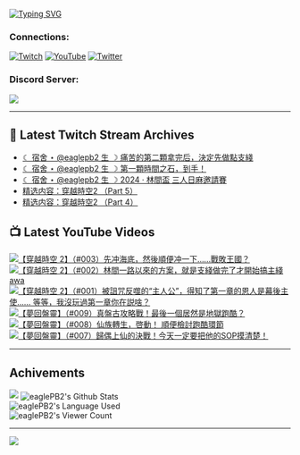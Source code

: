 <!--### Hello people, I'm EaglePB2 - The one who building something for fun 👋
Thank you for standby for this profile.   
The purpose of this profile is coming soon.   
You may come back later, as you wish if this readme.md is updated.   -->

<a href="https://git.io/typing-svg"><img src="https://readme-typing-svg.herokuapp.com?font=Fira+Code&duration=1000&pause=5000&vCenter=true&random=false&width=500&lines=%F0%9F%91%8B+Hello+Everyone%2C+I'm+EaglePB2.;%F0%9F%99%87+Thank+you+for+stopping+by+my+profile.+;%F0%9F%94%AD+%3D%3D%3D%3D+%F0%9F%94%AD;%F0%9F%91%8B+%E4%BD%A0%E5%A5%BD%EF%BC%8C%E6%AD%A1%E8%BF%8E%E4%BE%86%E5%88%B0%E6%88%91%E7%9A%84%E4%BB%A3%E7%A2%BC%E5%BA%AB%E3%80%82;%F0%9F%99%87+%E6%84%9F%E8%AC%9D%E5%89%8D%E4%BE%86%E5%8F%83%E8%A7%80%E5%B0%8F%E5%B1%8B+owo~" alt="Typing SVG" /></a>

### Connections:

[![Twitch](https://img.shields.io/badge/Twitch-9347FF?style=flat-square&logo=twitch&logoColor=white)](https://www.twitch.tv/eaglepb2)
[![YouTube](https://img.shields.io/badge/YouTube-%23FF0000.svg?style=flat-square&logo=YouTube&logoColor=white)](https://www.youtube.com/eaglepb2)
[![Twitter](https://img.shields.io/badge/Twitter-%231DA1F2.svg?style=flat-square&logo=Twitter&logoColor=white)](https://twitter.com/eaglepb2)

### Discord Server:

[![](https://invidget.switchblade.xyz/qKrub9b?theme=dark&language=ch)](https://discord.gg/qKrub9b)

---

## 👾 Latest Twitch Stream Archives
<!-- TWITCH:START -->
- [☾ 宿舍 ⋆ @eaglepb2 生 ☽ 痛苦的第二顆拿完后，決定先做點支綫](https://www.twitch.tv/videos/2320573316)
- [☾ 宿舍 ⋆ @eaglepb2 生 ☽ 第一顆時間之石，到手！](https://www.twitch.tv/videos/2319632787)
- [☾ 宿舍 ⋆ @eaglepb2 生 ☽ 2024 · 林間盃 三人日麻邀請賽](https://www.twitch.tv/videos/2318005214)
- [精选内容：穿越時空2 （Part 5）](https://www.twitch.tv/videos/2317531157)
- [精选内容：穿越時空2 （Part 4）](https://www.twitch.tv/videos/2317530993)
<!-- TWITCH:END -->



## 📺 Latest YouTube Videos
<!-- YOUTUBE:START -->
<!-- YOUTUBE:END -->

<!-- BEGIN YOUTUBE-CARDS -->
<a href="https://www.youtube.com/watch?v=zaLLFI5YGJk">
  <picture>
    <source media="(prefers-color-scheme: dark)" srcset="https://ytcards.demolab.com/?id=zaLLFI5YGJk&title=%E3%80%90%E7%A9%BF%E8%B6%8A%E6%99%82%E7%A9%BA+2%E3%80%91%EF%BC%88%23003%EF%BC%89%E5%85%88%E5%86%B2%E6%B5%B7%E5%BA%95%EF%BC%8C%E7%84%B6%E5%BE%8C%E9%A0%86%E4%BE%BF%E5%86%B2%E4%B8%80%E4%B8%8B%E2%80%A6%E2%80%A6%E6%88%B0%E6%95%97%E7%8E%8B%E5%9C%8B%EF%BC%9F&lang=zh&timestamp=1733648374&background_color=%230d1117&title_color=%23ffffff&stats_color=%23dedede&max_title_lines=1&width=250&border_radius=5&duration=21866">
    <img src="https://ytcards.demolab.com/?id=zaLLFI5YGJk&title=%E3%80%90%E7%A9%BF%E8%B6%8A%E6%99%82%E7%A9%BA+2%E3%80%91%EF%BC%88%23003%EF%BC%89%E5%85%88%E5%86%B2%E6%B5%B7%E5%BA%95%EF%BC%8C%E7%84%B6%E5%BE%8C%E9%A0%86%E4%BE%BF%E5%86%B2%E4%B8%80%E4%B8%8B%E2%80%A6%E2%80%A6%E6%88%B0%E6%95%97%E7%8E%8B%E5%9C%8B%EF%BC%9F&lang=zh&timestamp=1733648374&background_color=%23ffffff&title_color=%2324292f&stats_color=%2357606a&max_title_lines=1&width=250&border_radius=5&duration=21866" alt="【穿越時空 2】（#003）先冲海底，然後順便冲一下……戰敗王國？" title="【穿越時空 2】（#003）先冲海底，然後順便冲一下……戰敗王國？">
  </picture>
</a>
<a href="https://www.youtube.com/watch?v=-2It9hW1NUE">
  <picture>
    <source media="(prefers-color-scheme: dark)" srcset="https://ytcards.demolab.com/?id=-2It9hW1NUE&title=%E3%80%90%E7%A9%BF%E8%B6%8A%E6%99%82%E7%A9%BA+2%E3%80%91%EF%BC%88%23002%EF%BC%89%E6%9E%97%E9%96%93%E4%B8%80%E8%B7%AF%E4%BB%A5%E4%BE%86%E7%9A%84%E6%96%B9%E6%A1%88%EF%BC%8C%E5%B0%B1%E6%98%AF%E6%94%AF%E7%B6%AB%E5%81%9A%E5%AE%8C%E4%BA%86%E6%89%8D%E9%96%8B%E5%A7%8B%E6%90%9E%E4%B8%BB%E7%B6%AB+awa&lang=zh&timestamp=1733560900&background_color=%230d1117&title_color=%23ffffff&stats_color=%23dedede&max_title_lines=1&width=250&border_radius=5&duration=11701">
    <img src="https://ytcards.demolab.com/?id=-2It9hW1NUE&title=%E3%80%90%E7%A9%BF%E8%B6%8A%E6%99%82%E7%A9%BA+2%E3%80%91%EF%BC%88%23002%EF%BC%89%E6%9E%97%E9%96%93%E4%B8%80%E8%B7%AF%E4%BB%A5%E4%BE%86%E7%9A%84%E6%96%B9%E6%A1%88%EF%BC%8C%E5%B0%B1%E6%98%AF%E6%94%AF%E7%B6%AB%E5%81%9A%E5%AE%8C%E4%BA%86%E6%89%8D%E9%96%8B%E5%A7%8B%E6%90%9E%E4%B8%BB%E7%B6%AB+awa&lang=zh&timestamp=1733560900&background_color=%23ffffff&title_color=%2324292f&stats_color=%2357606a&max_title_lines=1&width=250&border_radius=5&duration=11701" alt="【穿越時空 2】（#002）林間一路以來的方案，就是支綫做完了才開始搞主綫 awa" title="【穿越時空 2】（#002）林間一路以來的方案，就是支綫做完了才開始搞主綫 awa">
  </picture>
</a>
<a href="https://www.youtube.com/watch?v=T5YVTOic85o">
  <picture>
    <source media="(prefers-color-scheme: dark)" srcset="https://ytcards.demolab.com/?id=T5YVTOic85o&title=%E3%80%90%E7%A9%BF%E8%B6%8A%E6%99%82%E7%A9%BA+2%E3%80%91%EF%BC%88%23001%EF%BC%89%E8%A2%AB%E8%A9%9B%E5%92%92%E5%8F%8D%E5%99%AC%E7%9A%84%E2%80%9C%E4%B8%BB%E4%BA%BA%E5%85%AC%E2%80%9D%EF%BC%8C%E5%BE%97%E7%9F%A5%E4%BA%86%E7%AC%AC%E4%B8%80%E7%AB%A0%E7%9A%84%E6%81%A9%E4%BA%BA%E6%98%AF%E5%B9%95%E5%BE%8C%E4%B8%BB%E4%BD%BF%E2%80%A6%E2%80%A6+%E7%AD%89%E7%AD%89%EF%BC%8C%E6%88%91%E6%B2%92%E7%8E%A9%E9%81%8E%E7%AC%AC%E4%B8%80%E7%AB%A0%E4%BD%A0%E5%9C%A8%E8%AA%AC%E5%95%A5%EF%BC%9F&lang=zh&timestamp=1733485535&background_color=%230d1117&title_color=%23ffffff&stats_color=%23dedede&max_title_lines=1&width=250&border_radius=5&duration=31661">
    <img src="https://ytcards.demolab.com/?id=T5YVTOic85o&title=%E3%80%90%E7%A9%BF%E8%B6%8A%E6%99%82%E7%A9%BA+2%E3%80%91%EF%BC%88%23001%EF%BC%89%E8%A2%AB%E8%A9%9B%E5%92%92%E5%8F%8D%E5%99%AC%E7%9A%84%E2%80%9C%E4%B8%BB%E4%BA%BA%E5%85%AC%E2%80%9D%EF%BC%8C%E5%BE%97%E7%9F%A5%E4%BA%86%E7%AC%AC%E4%B8%80%E7%AB%A0%E7%9A%84%E6%81%A9%E4%BA%BA%E6%98%AF%E5%B9%95%E5%BE%8C%E4%B8%BB%E4%BD%BF%E2%80%A6%E2%80%A6+%E7%AD%89%E7%AD%89%EF%BC%8C%E6%88%91%E6%B2%92%E7%8E%A9%E9%81%8E%E7%AC%AC%E4%B8%80%E7%AB%A0%E4%BD%A0%E5%9C%A8%E8%AA%AC%E5%95%A5%EF%BC%9F&lang=zh&timestamp=1733485535&background_color=%23ffffff&title_color=%2324292f&stats_color=%2357606a&max_title_lines=1&width=250&border_radius=5&duration=31661" alt="【穿越時空 2】（#001）被詛咒反噬的“主人公”，得知了第一章的恩人是幕後主使…… 等等，我沒玩過第一章你在説啥？" title="【穿越時空 2】（#001）被詛咒反噬的“主人公”，得知了第一章的恩人是幕後主使…… 等等，我沒玩過第一章你在説啥？">
  </picture>
</a>
<a href="https://www.youtube.com/watch?v=OQkFmTRP4F0">
  <picture>
    <source media="(prefers-color-scheme: dark)" srcset="https://ytcards.demolab.com/?id=OQkFmTRP4F0&title=%E3%80%90%E5%A4%A2%E5%9B%9E%E7%9B%A4%E9%9D%88%E3%80%91%EF%BC%88%23009%EF%BC%89%E7%9C%9F%E7%9B%A4%E5%8F%A4%E6%94%BB%E7%95%A5%E6%88%B0%EF%BC%81%E6%9C%80%E5%BE%8C%E4%B8%80%E5%80%8B%E5%B1%85%E7%84%B6%E6%98%AF%E5%9C%B0%E7%8D%84%E8%B7%91%E9%85%B7%EF%BC%9F&lang=zh&timestamp=1732347852&background_color=%230d1117&title_color=%23ffffff&stats_color=%23dedede&max_title_lines=1&width=250&border_radius=5&duration=15965">
    <img src="https://ytcards.demolab.com/?id=OQkFmTRP4F0&title=%E3%80%90%E5%A4%A2%E5%9B%9E%E7%9B%A4%E9%9D%88%E3%80%91%EF%BC%88%23009%EF%BC%89%E7%9C%9F%E7%9B%A4%E5%8F%A4%E6%94%BB%E7%95%A5%E6%88%B0%EF%BC%81%E6%9C%80%E5%BE%8C%E4%B8%80%E5%80%8B%E5%B1%85%E7%84%B6%E6%98%AF%E5%9C%B0%E7%8D%84%E8%B7%91%E9%85%B7%EF%BC%9F&lang=zh&timestamp=1732347852&background_color=%23ffffff&title_color=%2324292f&stats_color=%2357606a&max_title_lines=1&width=250&border_radius=5&duration=15965" alt="【夢回盤靈】（#009）真盤古攻略戰！最後一個居然是地獄跑酷？" title="【夢回盤靈】（#009）真盤古攻略戰！最後一個居然是地獄跑酷？">
  </picture>
</a>
<a href="https://www.youtube.com/watch?v=PK5HFBqjVRw">
  <picture>
    <source media="(prefers-color-scheme: dark)" srcset="https://ytcards.demolab.com/?id=PK5HFBqjVRw&title=%E3%80%90%E5%A4%A2%E5%9B%9E%E7%9B%A4%E9%9D%88%E3%80%91%EF%BC%88%23008%EF%BC%89%E4%BB%99%E6%97%8F%E8%BD%89%E7%94%9F%EF%BC%8C%E5%95%93%E5%8B%95%EF%BC%81+%E9%A0%86%E4%BE%BF%E6%AA%A2%E8%A8%8E%E8%B7%91%E9%85%B7%E7%92%B0%E7%AF%80&lang=zh&timestamp=1732264679&background_color=%230d1117&title_color=%23ffffff&stats_color=%23dedede&max_title_lines=1&width=250&border_radius=5&duration=28401">
    <img src="https://ytcards.demolab.com/?id=PK5HFBqjVRw&title=%E3%80%90%E5%A4%A2%E5%9B%9E%E7%9B%A4%E9%9D%88%E3%80%91%EF%BC%88%23008%EF%BC%89%E4%BB%99%E6%97%8F%E8%BD%89%E7%94%9F%EF%BC%8C%E5%95%93%E5%8B%95%EF%BC%81+%E9%A0%86%E4%BE%BF%E6%AA%A2%E8%A8%8E%E8%B7%91%E9%85%B7%E7%92%B0%E7%AF%80&lang=zh&timestamp=1732264679&background_color=%23ffffff&title_color=%2324292f&stats_color=%2357606a&max_title_lines=1&width=250&border_radius=5&duration=28401" alt="【夢回盤靈】（#008）仙族轉生，啓動！ 順便檢討跑酷環節" title="【夢回盤靈】（#008）仙族轉生，啓動！ 順便檢討跑酷環節">
  </picture>
</a>
<a href="https://www.youtube.com/watch?v=MyR5XnFjxew">
  <picture>
    <source media="(prefers-color-scheme: dark)" srcset="https://ytcards.demolab.com/?id=MyR5XnFjxew&title=%E3%80%90%E5%A4%A2%E5%9B%9E%E7%9B%A4%E9%9D%88%E3%80%91%EF%BC%88%23007%EF%BC%89%E6%AD%B8%E5%81%B6%E4%B8%8A%E4%BB%99%E7%9A%84%E6%B1%BA%E6%88%B0%EF%BC%81%E4%BB%8A%E5%A4%A9%E4%B8%80%E5%AE%9A%E8%A6%81%E6%8A%8A%E4%BB%96%E7%9A%84SOP%E6%91%B8%E6%B8%85%E6%A5%9A%EF%BC%81&lang=zh&timestamp=1732179506&background_color=%230d1117&title_color=%23ffffff&stats_color=%23dedede&max_title_lines=1&width=250&border_radius=5&duration=23586">
    <img src="https://ytcards.demolab.com/?id=MyR5XnFjxew&title=%E3%80%90%E5%A4%A2%E5%9B%9E%E7%9B%A4%E9%9D%88%E3%80%91%EF%BC%88%23007%EF%BC%89%E6%AD%B8%E5%81%B6%E4%B8%8A%E4%BB%99%E7%9A%84%E6%B1%BA%E6%88%B0%EF%BC%81%E4%BB%8A%E5%A4%A9%E4%B8%80%E5%AE%9A%E8%A6%81%E6%8A%8A%E4%BB%96%E7%9A%84SOP%E6%91%B8%E6%B8%85%E6%A5%9A%EF%BC%81&lang=zh&timestamp=1732179506&background_color=%23ffffff&title_color=%2324292f&stats_color=%2357606a&max_title_lines=1&width=250&border_radius=5&duration=23586" alt="【夢回盤靈】（#007）歸偶上仙的決戰！今天一定要把他的SOP摸清楚！" title="【夢回盤靈】（#007）歸偶上仙的決戰！今天一定要把他的SOP摸清楚！">
  </picture>
</a>
<!-- END YOUTUBE-CARDS -->

---

## Achivements
[![](https://github-profile-trophy.vercel.app/?username=eaglepb2&theme=monokai&no-bg=true&&title=Repositories,Issues,Commit,MultiLanguage)](https://github.com/anuraghazra/github-readme-stats)
<img align="center" alt="eaglePB2's Github Stats" src="https://github-readme-stats.vercel.app/api?username=eaglePB2&show_icons=true&hide_border=true&theme=merko" />
<br>
<img align="center" alt="eaglePB2's Language Used" src="https://github-readme-stats.vercel.app/api/top-langs/?username=eaglePB2&show_icons=true&hide_border=true&theme=merko&layout=compact&langs_count=8" />
<br>
<img align="center" alt="eaglePB2's Viewer Count" src="https://visitcount.itsvg.in/api?id=eaglepb2&label=Profile%20Views&color=3&icon=5&pretty=true" />

<hr>

<!-- RANDOMQUOTE:START -->
![](https://quotes-github-readme.vercel.app/api?type=horizontal&theme=merko)
<!-- RANDOMQUOTE:END -->


<!--
       _____   _   _   _____       _____   _   _   ____   
      |_   _| | | | | |  ___|     |  ___| | \ | | |  _  \  
        | |   | |_| | | |___      | |___  |  \| | | | | | 
        | |   |  _  | |  ___|     |  ___| |     | | | | | 
        | |   | | | | | |___      | |___  | |\  | | |_| | 
        |_|   |_| |_| |_____|     |_____| |_| \_| |____ / 
      
-->

